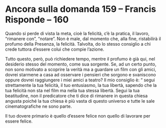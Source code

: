 # Ancora sulla domanda 159 – Francis Risponde – 160

Quando si perde di vista la meta, cio&egrave; la felicit&agrave;, c&rsquo;&egrave; la pratica, il lavoro, &ldquo;rimanere con&rdquo;, &ldquo;notare&rdquo;. Non &egrave; male, dal momento che, alla fine, ristabilir&agrave; il profumo della Presenza, la felicit&agrave;. Talvolta, do lo stesso consiglio a chi crede tuttora d&rsquo;essere colui che compie l&rsquo;azione.

Tutto questo, per&ograve;, pu&ograve; richiedere tempo, mentre il profumo &egrave; gi&agrave; qui, nel desiderio stesso del momento, come sua sorgente. Se, ad un certo punto, non sono motivato a scoprire la verit&agrave; ma a guardare un film con gli amici, dovrei starmene a casa ad osservare i pensieri che sorgono e svaniscono oppure dovrei raggiungere i miei amici a teatro? Il mio consiglio &egrave;: &ldquo; segui strettamente la tua felicit&agrave;, il tuo entusiasmo, la tua libert&agrave;, sapendo che la tua felicit&agrave; non sta nel film ma nella tua stessa libert&agrave;. Segui la tua beatitudine, non il predicatore che ti dice di rimanere in questa chiesa angusta poich&eacute; la tua chiesa &egrave; pi&ugrave; vasta di questo universo e tutte le sale cinematografiche ne sono parte.

Il tuo dovere primario &egrave; quello d&rsquo;essere felice non quello di lavorare per essere felice.

